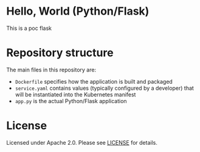 # Hello, World (Python/Flask)

This is a poc flask 
# Repository structure

The main files in this repository are:

* `Dockerfile` specifies how the application is built and packaged
* `service.yaml` contains values (typically configured by a developer) that will be instantiated into the Kubernetes manifest
* `app.py` is the actual Python/Flask application

# License

Licensed under Apache 2.0. Please see [LICENSE](LICENSE) for details.
